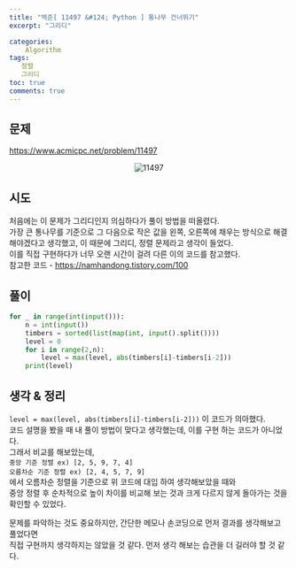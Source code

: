 ```yaml
---
title: "백준[ 11497 &#124; Python ] 통나무 건너뛰기"
excerpt: "그리디"

categories:
    Algorithm
tags:
   정렬
   그리디
toc: true
comments: true
---
```

## 문제  
<https://www.acmicpc.net/problem/11497>
<p align = "center"><img alt = "11497" src = "../../assets/images/boj/11497.png"></p>

## 시도
처음에는 이 문제가 그리디인지 의심하다가 풀이 방법을 떠올렸다.  
가장 큰 통나무를 기준으로 그 다음으로 작은 값을 왼쪽, 오른쪽에 채우는 방식으로 해결해야겠다고 생각했고, 이 때문에 그리디, 정렬 문제라고 생각이 들었다.  
이를 직접 구현하다가 너무 오랜 시간이 걸려 다른 이의 코드를 참고했다.  
참고한 코드 - <https://namhandong.tistory.com/100>

## 풀이

```python
for _ in range(int(input())):
    n = int(input())
    timbers = sorted(list(map(int, input().split())))
    level = 0
    for i in range(2,n):
        level = max(level, abs(timbers[i]-timbers[i-2]))
    print(level)
```

## 생각 & 정리  
`level = max(level, abs(timbers[i]-timbers[i-2]))`
이 코드가 의아했다.  
코드 설명을 봤을 때 내 풀이 방법이 맞다고 생각했는데, 이를 구현 하는 코드가 아니었다.  
그래서 비교를 해보았는데,  
``
중앙 기준 정렬 ex) [2, 5, 9, 7, 4]
``  
``
오름차순 기준 정렬 ex) [2, 4, 5, 7, 9]  
``  
에서 오름차순 정렬을 기준으로 위 코드에 대입 하여 생각해보았을 때와  
중앙 정렬 후 순차적으로 높이 차이를 비교해 보는 것과 크게 다르지 않게 돌아가는 것을 확인할 수 있었다.  

문제를 파악하는 것도 중요하지만, 간단한 메모나 손코딩으로 먼저 결과를 생각해보고 풀었다면  
직접 구현까지 생각하지는 않았을 것 같다. 먼저 생각 해보는 습관을 더 길러야 할 것 같다.



